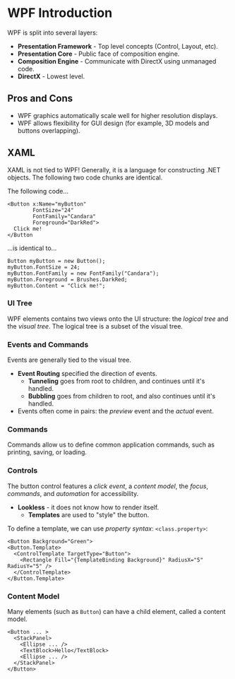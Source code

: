 WPF Introduction
================

WPF is split into several layers:

* **Presentation Framework** - Top level concepts (Control, Layout, etc).
* **Presentation Core** - Public face of composition engine.
* **Composition Engine** - Communicate with DirectX using unmanaged code.
* **DirectX** - Lowest level.

## Pros and Cons

* WPF graphics automatically scale well for higher resolution displays.
* WPF allows flexibility for GUI design (for example, 3D models and buttons overlapping).

## XAML

XAML is not tied to WPF! Generally, it is a language for constructing .NET objects. The following two code chunks are identical.

The following code...

    <Button x:Name="myButton"
            FontSize="24"
            FontFamily="Candara"
            Foreground="DarkRed">
      Click me!
    </Button

...is identical to...

    Button myButton = new Button();
    myButton.FontSize = 24;
    myButton.FontFamily = new FontFamily("Candara");
    myButton.Foreground = Brushes.DarkRed;
    myButton.Content = "Click me!";

### UI Tree

WPF elements contains two views onto the UI structure: the *logical tree* and the *visual tree*. The logical tree is a subset of the visual tree.

### Events and Commands

Events are generally tied to the visual tree.

* **Event Routing** specified the direction of events.
  * **Tunneling** goes from root to children, and continues until it's handled.
  * **Bubbling** goes from children to root, and also continues until it's handled.
* Events often come in pairs: the *preview* event and the *actual* event.

### Commands

Commands allow us to define common application commands, such as printing, saving, or loading.

### Controls

The button control features a *click event*, a *content model*, the *focus*, *commands*, and *automation* for accessibility.

* **Lookless** - it does not know how to render itself.
  * **Templates** are used to "style" the button.

To define a template, we can use *property syntax*: `<class.property>`:

    <Button Background="Green">
    <Button.Template>
      <ControlTemplate TargetType="Button">
        <Rectangle Fill="{TemplateBinding Background}" RadiusX="5" RadiusY="5" />
      </ControlTemplate>
    </Button.Template>

### Content Model

Many elements (such as `Button`) can have a child element, called a content model.

    <Button ... >
      <StackPanel>
        <Ellipse ... />
        <TextBlock>Hello</TextBlock>
        <Ellipse ... />
      </StackPanel>
    </Button>
